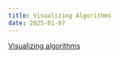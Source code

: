 ```yaml
---
title: Visualizing Algorithms
date: 2025-01-07
---
```


[Visualizing algorithms](https://bost.ocks.org/mike/algorithms/)